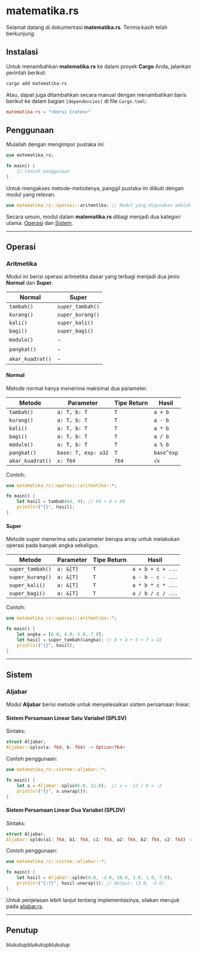 # matematika.rs
Selamat datang di dokumentasi **matematika.rs**. Terima kasih telah berkunjung.

## Instalasi
Untuk menambahkan **matematika.rs** ke dalam proyek **Cargo** Anda, jalankan perintah berikut:

```sh
cargo add matematika-rs
```

Atau, dapat juga ditambahkan secara manual dengan menambahkan baris berikut ke dalam bagian `[dependencies]` di file `Cargo.toml`:

```toml
matematika-rs = "<Versi Crates>"
```

## Penggunaan
Mulailah dengan mengimpor pustaka ini:

```rust
use matematika_rs;

fn main() {
    // Contoh penggunaan
}
```

Untuk mengakses metode-metodenya, panggil pustaka ini diikuti dengan modul yang relevan.

```rust
use matematika_rs::operasi::aritmetika; // Modul yang digunakan adalah operasi::aritmetika
```

Secara umum, modul dalam **matematika.rs** dibagi menjadi dua kategori utama: [Operasi](#operasi) dan [Sistem](#sistem).

---

## Operasi
### Aritmetika
Modul ini berisi operasi aritmetika dasar yang terbagi menjadi dua jenis: **Normal** dan **Super**.

| Normal         | Super         |
|---------------|--------------|
| `tambah()`    | `super_tambah()` |
| `kurang()`    | `super_kurang()` |
| `kali()`      | `super_kali()` |
| `bagi()`      | `super_bagi()` |
| `modulo()`    | - |
| `pangkat()`   | - |
| `akar_kuadrat()` | - |

#### Normal
Metode normal hanya menerima maksimal dua parameter.

| Metode | Parameter | Tipe Return | Hasil |
|--------|----------|-------------|---------|
| `tambah()` | `a: T, b: T` | `T` | `a + b` |
| `kurang()` | `a: T, b: T` | `T` | `a - b` |
| `kali()` | `a: T, b: T` | `T` | `a * b` |
| `bagi()` | `a: T, b: T` | `T` | `a / b` |
| `modulo()` | `a: T, b: T` | `T` | `a % b` |
| `pangkat()` | `base: T, exp: u32` | `T` | `base^exp` |
| `akar_kuadrat()` | `x: f64` | `f64` | `√x` |

Contoh:
```rust
use matematika_rs::operasi::aritmetika::*;

fn main() {
    let hasil = tambah(64, 4); // 64 + 4 = 68
    println!("{}", hasil);
}
```

#### Super
Metode super menerima satu parameter berupa array untuk melakukan operasi pada banyak angka sekaligus.

| Metode | Parameter | Tipe Return | Hasil |
|--------|----------|-------------|---------|
| `super_tambah()` | `a: &[T]` | `T` | `a + b + c + ...` |
| `super_kurang()` | `a: &[T]` | `T` | `a - b - c - ...` |
| `super_kali()` | `a: &[T]` | `T` | `a * b * c * ...` |
| `super_bagi()` | `a: &[T]` | `T` | `a / b / c / ...` |

Contoh:
```rust
use matematika_rs::operasi::aritmetika::*;

fn main() {
    let angka = [6.0, 4.0, 5.0, 7.0];
    let hasil = super_tambah(&angka); // 6 + 4 + 5 + 7 = 22
    println!("{}", hasil);
}
```

---

## Sistem
### Aljabar
Modul **Aljabar** berisi metode untuk menyelesaikan sistem persamaan linear.

#### Sistem Persamaan Linear Satu Variabel (SPLSV)
Sintaks:
```rust
struct Aljabar;
Aljabar::splsv(a: f64, b: f64) -> Option<f64>
```

Contoh penggunaan:
```rust
use matematika_rs::sistem::aljabar::*;

fn main() {
    let x = Aljabar::splsv(6.0, 12.0);  // x = -12 / 6 = -2
    println!("{}", x.unwrap());
}
```

#### Sistem Persamaan Linear Dua Variabel (SPLDV)
Sintaks:
```rust
struct Aljabar;
Aljabar::spldv(a1: f64, b1: f64, c1: f64, a2: f64, b2: f64, c2: f64) -> Option<(f64, f64)>
```

Contoh penggunaan:
```rust
use matematika_rs::sistem::aljabar::*;

fn main() {
    let hasil = Aljabar::spldv(4.0, -3.0, 18.0, 3.0, 1.0, 7.0);
    println!("{:?}", hasil.unwrap()); // Output: (3.0, -2.0)
}
```

Untuk penjelasan lebih lanjut tentang implementasinya, silakan merujuk pada [aljabar.rs](https://github.com/lordpaijo/matematika.rs/blob/master/dokumentasi/Aljabar.md). 

---

## Penutup
blukutupblukutupblukutup


